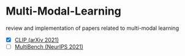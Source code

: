 # Multi-Modal-Learning
review and implementation of papers related to multi-modal learning

- [x] [CLIP (arXiv 2021)](https://github.com/Sangh0/Multi-Modal-Learning/tree/main/CLIP)
- [ ] [MultiBench (NeurIPS 2021)](https://github.com/Sangh0/Multi-Modal-Learning/tree/main/MultiBench)